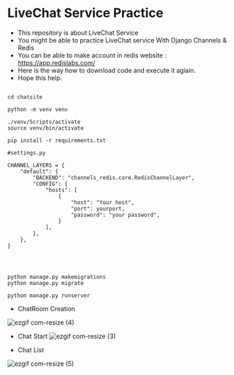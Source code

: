 
# LiveChat Service Practice

- This repository is about LiveChat Service
- You might be able to practice LiveChat service With Django Channels & Redis
- You can be able to make account in redis website : https://app.redislabs.com/
- Here is the way how to download code and execute it agiain.
- Hope this help.


```

cd chatsite

python -m venv venv

./venv/Scripts/activate
source venv/bin/activate

pip install -r requirements.txt

#settings.py

CHANNEL_LAYERS = {
    "default": {
        "BACKEND": "channels_redis.core.RedisChannelLayer",
        "CONFIG": {
            "hosts": [
                {
                    "host": "Your host",
                    "port": yourport,
                    "password": "your password",
                }
            ],
        },
    },
}




python manage.py makemigrations
python manage.py migrate

python manage.py runserver

```
- ChatRoom Creation

![ezgif com-resize (4)](https://github.com/maxkim77/LiveChatService/assets/141907655/135a2e09-bae5-4e61-b0f2-80869a4af3a5)


- Chat Start
![ezgif com-resize (3)](https://github.com/maxkim77/LiveChatService/assets/141907655/2d86cabe-bac6-4b18-b414-bca71b0f7435)


- Chat List
 
![ezgif com-resize (5)](https://github.com/maxkim77/LiveChatService/assets/141907655/9a5051c0-2108-4c98-9851-575cf032ec88)
